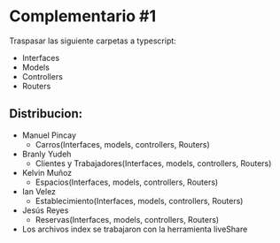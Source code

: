 # Complementario #1
Traspasar las siguiente carpetas a typescript:
- Interfaces
- Models
- Controllers
- Routers
## Distribucion:
* Manuel Pincay
   - Carros(Interfaces, models, controllers, Routers)
* Branly Yudeh
   - Clientes y Trabajadores(Interfaces, models, controllers, Routers)
* Kelvin Muñoz
   - Espacios(Interfaces, models, controllers, Routers) 
* Ian Velez
   - Establecimiento(Interfaces, models, controllers, Routers) 
* Jesús Reyes
   - Reservas(Interfaces, models, controllers, Routers)
* Los archivos index se trabajaron con la herramienta liveShare 
